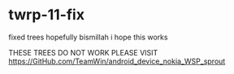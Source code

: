 # twrp-11-fix
fixed trees hopefully bismillah i hope this works


THESE TREES DO NOT WORK PLEASE VISIT https://GitHub.com/TeamWin/android_device_nokia_WSP_sprout
